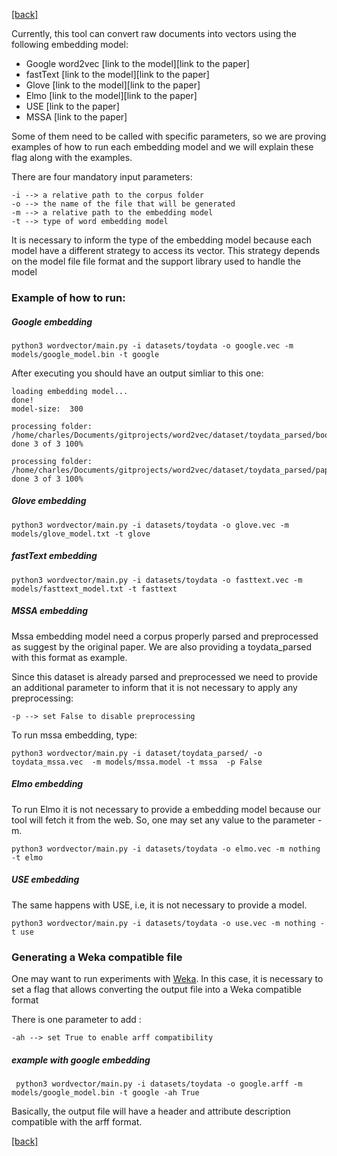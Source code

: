 [\[back\]](../Readme.md)

Currently, this tool can convert raw documents into vectors
using the following embedding model:

* Google word2vec [link to the model][link to the paper]
* fastText [link to the model][link to the paper]
* Glove [link to the model][link to the paper]
* Elmo [link to the model][link to the paper]
* USE [link to the paper]
* MSSA [link to the paper]


Some of them need to be called with specific parameters, so we are proving
examples of how to run each embedding model and we will explain these flag
along with the examples.


There are four mandatory input parameters:

    -i --> a relative path to the corpus folder
    -o --> the name of the file that will be generated
    -m --> a relative path to the embedding model
    -t --> type of word embedding model
    
It is necessary to inform the type of the embedding model because each model have 
a different strategy to access its vector. This strategy depends on the model file
file format and the support library used to handle the model

### Example of how to run:

##### Google embedding

    python3 wordvector/main.py -i datasets/toydata -o google.vec -m models/google_model.bin -t google 
    
After executing you should have an output simliar to this one:


    loading embedding model...
    done!
    model-size:	 300
    
    processing folder: /home/charles/Documents/gitprojects/word2vec/dataset/toydata_parsed/book
    done 3 of 3 100%
    
    processing folder: /home/charles/Documents/gitprojects/word2vec/dataset/toydata_parsed/paper
    done 3 of 3 100%

##### Glove embedding

    python3 wordvector/main.py -i datasets/toydata -o glove.vec -m models/glove_model.txt -t glove 

##### fastText embedding

    python3 wordvector/main.py -i datasets/toydata -o fasttext.vec -m models/fasttext_model.txt -t fasttext 

##### MSSA embedding

Mssa embedding model need a corpus properly parsed and preprocessed as 
suggest by the original paper. We are also providing a toydata_parsed
with this format as example. 


 Since this dataset is already parsed and preprocessed
we need to provide an additional parameter to inform that it is not necessary to
apply any preprocessing:
 
    -p --> set False to disable preprocessing 
    
To run mssa embedding, type:

    python3 wordvector/main.py -i dataset/toydata_parsed/ -o toydata_mssa.vec  -m models/mssa.model -t mssa  -p False
    
##### Elmo embedding

To run Elmo it is not necessary to provide a embedding model 
because our tool will fetch it from the web. So, one may set
any value to the parameter -m. 

    python3 wordvector/main.py -i datasets/toydata -o elmo.vec -m nothing -t elmo 
    
##### USE embedding

The same happens with USE, i.e, it is not necessary to provide
a model.

    python3 wordvector/main.py -i datasets/toydata -o use.vec -m nothing -t use 
    
### Generating a Weka compatible file

One may want to run experiments with [Weka](https://www.cs.waikato.ac.nz/ml/weka/).
In this case, it is necessary to set a flag that allows converting the output file into a Weka
compatible format
 
 There is one parameter to add :
 
    -ah --> set True to enable arff compatibility 

##### example with google embedding
    
     python3 wordvector/main.py -i datasets/toydata -o google.arff -m models/google_model.bin -t google -ah True   
     
 Basically, the output file will have a header and attribute description compatible with
 the arff format.
 
 
[\[back\]](../Readme.md)
